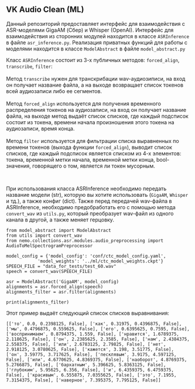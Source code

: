 <h2>VK Audio Clean (ML)</h2>

Данный репозиторий предоставляет интерфейс для взаимодействия с ASR-моделями GigaAM (Сбер) и Whisper (OpenAI). Интерфейс для взаимодействия из сторонних модулей находится в классе `ASRInference` в файле `asr_inference.py`. Реализация приватных функций для работы с моделями находится в классе `ModelAbstract` в файле `model_abstract.py`

Класс `ASRInference` состоит из 3-х публичных методов: `forced_align`, `transcribe`, `filter`: <br><br>Метод `transcribe` нужен для транскрибации wav-аудиозиписи, на вход он получает название файла, а на выходе возвращает список токенов всей аудиозаписи либо ее сегментов. <br><br>Метод `forced_align` используется для получения временного распределения токенов на аудиозаписи, на вход он получает название файла, на выходе метод выдаёт список списков, где каждый подсписок состоит из токена, времени начала произношения этого токена на аудиозаписи, время конца.<br><br> Метод `filter` используется для фильтрации списка выравненных по времени токенов (выхода функции `forced_align`), выводит список списков, где каждый подсписок является списком из 4-х элементов: токена, временной метки начала, временной метки конца, bool-значения, говорящего о том, является ли токен мусорным.

<br>

При использования класса ASRInference необходимо передать название модели (str), которую вы хотите использовать (`GigaAM`, `Whisper` и тд.), а также конфиг (dict). Также перед передачей wav-файла в ASRInference, необходимо предобработать его с помощью метода `convert_wav` из `utils.py`, который преобразует wav-файл из одного канала в другой, а также меняет герцовку.

```
from model_abstract import ModelAbstract
from utils import convert_wav
from nemo.collections.asr.modules.audio_preprocessing import AudioToMelSpectrogramPreprocessor

model_config = {'model_config': 'conf/ctc_model_config.yaml',
            'model_weights': '../ml/ctc_model_weights.ckpt'}
SPEECH_FILE = "data_for_tests/test_60.wav"
speech = convert_wav(SPEECH_FILE)

asr = ModelAbstract('GigaAM', model_config)
alignments = asr.forced_align(speech)
alignments_filter = asr.filter(alignments)

print(alignments_filter)
```

Этот пример выдаёт следующий список списков выравнивания:

```[['то', 0.0, 0.2398125, False], ['как', 0.31975, 0.4396875, False], ['мы', 0.4796875, 0.559625, False], ['его', 0.6395625, 0.7595, False], ['воспринимаем', 0.8794375, 1.559, False], ['нравится', 1.6789375, 2.118625, False], ['он', 2.2385625, 2.3585, False], ['нам', 2.4384375, 2.558375, False], ['или', 2.6783125, 2.79825, False], ['нет', 2.918125, 3.0780625, False], ['кажется', 3.198, 3.51775, False], ['он', 3.59775, 3.717625, False], ['песклявым', 3.9175, 4.597125, False], ['или', 4.6770625, 4.8369375, False], ['наоборот', 4.8769375, 5.2766875, False], ['бархатным', 5.396625, 5.8363125, False], ['глубоким', 5.95625, 6.356, False], ['и', 6.4359375, 6.4759375, False], ['красивым', 6.555875, 7.0355625, False], ['это', 7.1955, 7.3154375, False], ['наверное', 7.395375, 7.795125, False]]```